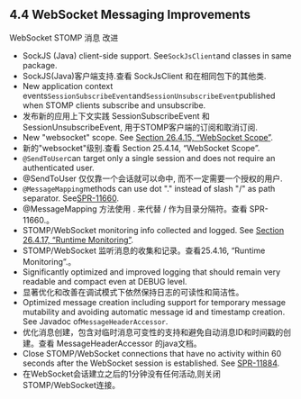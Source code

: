 ## 4.4 WebSocket Messaging Improvements
WebSocket STOMP 消息 改进

* SockJS \(Java\) client-side support. See`SockJsClient`and classes in same package.
* SockJS(Java)客户端支持.查看 SockJsClient 和在相同包下的其他类.
* New application context events`SessionSubscribeEvent`and`SessionUnsubscribeEvent`published when STOMP clients subscribe and unsubscribe.
* 发布新的应用上下文实践 SessionSubscribeEvent 和 SessionUnsubscribeEvent, 用于STOMP客户端的订阅和取消订阅.
* New "websocket" scope. See [Section 26.4.15, “WebSocket Scope”](https://docs.spring.io/spring/docs/current/spring-framework-reference/htmlsingle/#websocket-stomp-websocket-scope).
* 新的"websocket"级别.查看 Section 25.4.14, “WebSocket Scope”.
* `@SendToUser`can target only a single session and does not require an authenticated user.
* @SendToUser 仅仅靠一个会话就可以命中, 而不一定需要一个授权的用户.
* `@MessageMapping`methods can use dot "." instead of slash "/" as path separator. See[SPR-11660](https://jira.spring.io/browse/SPR-11660).
* @MessageMapping 方法使用 . 来代替 / 作为目录分隔符。查看 SPR-11660.。
* STOMP/WebSocket monitoring info collected and logged. See [Section 26.4.17, “Runtime Monitoring”](https://docs.spring.io/spring/docs/current/spring-framework-reference/htmlsingle/#websocket-stomp-stats).
* STOMP/WebSocket 监听消息的收集和记录。查看25.4.16, “Runtime Monitoring”.。
* Significantly optimized and improved logging that should remain very readable and compact even at DEBUG level.
* 显著优化和改善在调试模式下依然保持日志的可读性和简洁性。
* Optimized message creation including support for temporary message mutability and avoiding automatic message id and timestamp creation. See Javadoc of`MessageHeaderAccessor`.
* 优化消息创建，包含对临时消息可变性的支持和避免自动消息ID和时间戳的创建。查看 MessageHeaderAccessor 的java文档。
* Close STOMP/WebSocket connections that have no activity within 60 seconds after the WebSocket session is established. See [SPR-11884](https://jira.spring.io/browse/SPR-11884).
* 在WebSocket会话建立之后的1分钟没有任何活动,则关闭STOMP/WebSocket连接。




